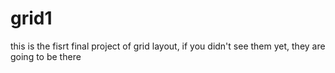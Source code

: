 # grid1
this is the fisrt final project of grid layout, if you didn't see them yet, they are going to be there
